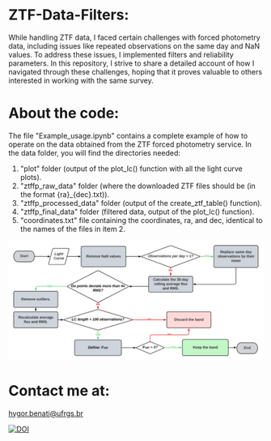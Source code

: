 # ZTF-Data-Filters:
While handling ZTF data, I faced certain challenges with forced photometry data, including issues like repeated observations on the same day and NaN values. To address these issues, I implemented filters and reliability parameters. In this repository, I strive to share a detailed account of how I navigated through these challenges, hoping that it proves valuable to others interested in working with the same survey.

# About the code:
The file "Example_usage.ipynb" contains a complete example of how to operate on the data obtained from the ZTF forced photometry service. In the data folder, you will find the directories needed:

1) "plot" folder (output of the plot_lc() function with all the light curve plots).
2) "ztffp_raw_data" folder (where the downloaded ZTF files should be (in the format {ra}_{dec}.txt)).
3) "ztffp_processed_data" folder (output of the create_ztf_table() function).
4) "ztffp_final_data" folder (filtered data, output of the plot_lc() function).
5) "coordinates.txt" file containing the coordinates, ra, and dec, identical to the names of the files in item 2.
  
![Alt text](codeflowchart.png)


# Contact me at:
hygor.benati@ufrgs.br

[![DOI](https://zenodo.org/badge/746263724.svg)](https://zenodo.org/doi/10.5281/zenodo.10602736)
